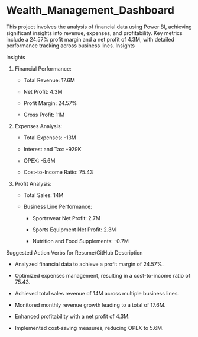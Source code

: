 # Wealth_Management_Dashboard
This project involves the analysis of financial data using Power BI, achieving significant insights into revenue, expenses, and profitability. Key metrics include a 24.57% profit margin and a net profit of 4.3M, with detailed performance tracking across business lines.
Insights

Insights

1. Financial Performance:

   - Total Revenue: 17.6M

   - Net Profit: 4.3M

   - Profit Margin: 24.57%

   - Gross Profit: 11M



2. Expenses Analysis:

   - Total Expenses: -13M

   - Interest and Tax: -929K

   - OPEX: -5.6M

   - Cost-to-Income Ratio: 75.43


3. Profit Analysis:

   - Total Sales: 14M

   - Business Line Performance:

     - Sportswear Net Profit: 2.7M

     - Sports Equipment Net Profit: 2.3M

     - Nutrition and Food Supplements: -0.7M

 Suggested Action Verbs for Resume/GitHub Description



- Analyzed financial data to achieve a profit margin of 24.57%.

- Optimized expenses management, resulting in a cost-to-income ratio of 75.43.

- Achieved total sales revenue of 14M across multiple business lines.

- Monitored monthly revenue growth leading to a total of 17.6M.

- Enhanced profitability with a net profit of 4.3M.

- Implemented cost-saving measures, reducing OPEX to 5.6M.
